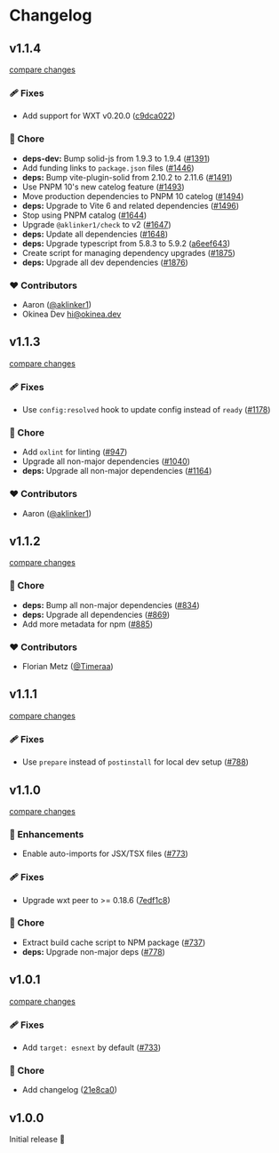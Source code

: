 # Changelog

## v1.1.4

[compare changes](https://github.com/wxt-dev/wxt/compare/module-solid-v1.1.3...module-solid-v1.1.4)

### 🩹 Fixes

- Add support for WXT v0.20.0 ([c9dca022](https://github.com/wxt-dev/wxt/commit/c9dca022))

### 🏡 Chore

- **deps-dev:** Bump solid-js from 1.9.3 to 1.9.4 ([#1391](https://github.com/wxt-dev/wxt/pull/1391))
- Add funding links to `package.json` files ([#1446](https://github.com/wxt-dev/wxt/pull/1446))
- **deps:** Bump vite-plugin-solid from 2.10.2 to 2.11.6 ([#1491](https://github.com/wxt-dev/wxt/pull/1491))
- Use PNPM 10's new catelog feature ([#1493](https://github.com/wxt-dev/wxt/pull/1493))
- Move production dependencies to PNPM 10 catelog ([#1494](https://github.com/wxt-dev/wxt/pull/1494))
- **deps:** Upgrade to Vite 6 and related dependencies ([#1496](https://github.com/wxt-dev/wxt/pull/1496))
- Stop using PNPM catalog ([#1644](https://github.com/wxt-dev/wxt/pull/1644))
- Upgrade `@aklinker1/check` to v2 ([#1647](https://github.com/wxt-dev/wxt/pull/1647))
- **deps:** Update all dependencies ([#1648](https://github.com/wxt-dev/wxt/pull/1648))
- **deps:** Upgrade typescript from 5.8.3 to 5.9.2 ([a6eef643](https://github.com/wxt-dev/wxt/commit/a6eef643))
- Create script for managing dependency upgrades ([#1875](https://github.com/wxt-dev/wxt/pull/1875))
- **deps:** Upgrade all dev dependencies ([#1876](https://github.com/wxt-dev/wxt/pull/1876))

### ❤️ Contributors

- Aaron ([@aklinker1](https://github.com/aklinker1))
- Okinea Dev <hi@okinea.dev>

## v1.1.3

[compare changes](https://github.com/wxt-dev/wxt/compare/module-solid-v1.1.2...module-solid-v1.1.3)

### 🩹 Fixes

- Use `config:resolved` hook to update config instead of `ready` ([#1178](https://github.com/wxt-dev/wxt/pull/1178))

### 🏡 Chore

- Add  `oxlint` for linting ([#947](https://github.com/wxt-dev/wxt/pull/947))
- Upgrade all non-major dependencies ([#1040](https://github.com/wxt-dev/wxt/pull/1040))
- **deps:** Upgrade all non-major dependencies ([#1164](https://github.com/wxt-dev/wxt/pull/1164))

### ❤️ Contributors

- Aaron ([@aklinker1](http://github.com/aklinker1))

## v1.1.2

[compare changes](https://github.com/wxt-dev/wxt/compare/module-solid-v1.1.1...module-solid-v1.1.2)

### 🏡 Chore

- **deps:** Bump all non-major dependencies ([#834](https://github.com/wxt-dev/wxt/pull/834))
- **deps:** Upgrade all dependencies ([#869](https://github.com/wxt-dev/wxt/pull/869))
- Add more metadata for npm ([#885](https://github.com/wxt-dev/wxt/pull/885))

### ❤️ Contributors

- Florian Metz ([@Timeraa](http://github.com/Timeraa))

## v1.1.1

[compare changes](https://github.com/wxt-dev/wxt/compare/module-solid-v1.1.0...module-solid-v1.1.1)

### 🩹 Fixes

- Use `prepare` instead of `postinstall` for local dev setup ([#788](https://github.com/wxt-dev/wxt/pull/788))

## v1.1.0

[compare changes](https://github.com/wxt-dev/wxt/compare/module-solid-v1.0.1...module-solid-v1.1.0)

### 🚀 Enhancements

- Enable auto-imports for JSX/TSX files ([#773](https://github.com/wxt-dev/wxt/pull/773))

### 🩹 Fixes

- Upgrade wxt peer to >= 0.18.6 ([7edf1c8](https://github.com/wxt-dev/wxt/commit/7edf1c8))

### 🏡 Chore

- Extract build cache script to NPM package ([#737](https://github.com/wxt-dev/wxt/pull/737))
- **deps:** Upgrade non-major deps ([#778](https://github.com/wxt-dev/wxt/pull/778))

## v1.0.1

[compare changes](https://github.com/wxt-dev/wxt/compare/module-solid-v1.0.0...module-solid-v1.0.1)

### 🩹 Fixes

- Add `target: esnext` by default ([#733](https://github.com/wxt-dev/wxt/pull/733))

### 🏡 Chore

- Add changelog ([21e8ca0](https://github.com/wxt-dev/wxt/commit/21e8ca0))

## v1.0.0

Initial release 🎉